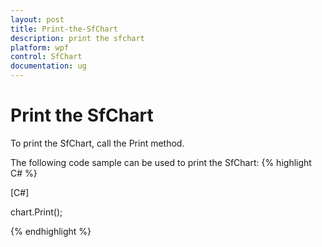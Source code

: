 ```yaml
---
layout: post
title: Print-the-SfChart
description: print the sfchart
platform: wpf
control: SfChart
documentation: ug
---
```


# Print the SfChart

To print the SfChart, call the Print method.

The following code sample can be used to print the SfChart:
{% highlight C# %}

[C#]

  chart.Print();   

{% endhighlight %}

